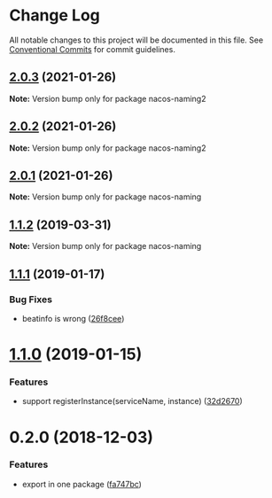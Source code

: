 # Change Log

All notable changes to this project will be documented in this file.
See [Conventional Commits](https://conventionalcommits.org) for commit guidelines.

## [2.0.3](https://github.com/Hquestion/nacos-sdk-nodejs/compare/v2.0.1...v2.0.3) (2021-01-26)

**Note:** Version bump only for package nacos-naming2





## [2.0.2](https://github.com/Hquestion/nacos-sdk-nodejs/compare/v2.0.1...v2.0.2) (2021-01-26)

**Note:** Version bump only for package nacos-naming2





## [2.0.1](https://github.com/nacos-group/nacos-sdk-nodejs/compare/v2.0.0...v2.0.1) (2021-01-26)

**Note:** Version bump only for package nacos-naming





## [1.1.2](https://github.com/nacos-group/nacos-sdk-nodejs/compare/v1.1.1...v1.1.2) (2019-03-31)

**Note:** Version bump only for package nacos-naming





## [1.1.1](https://github.com/nacos-group/nacos-sdk-nodejs/compare/v1.1.0...v1.1.1) (2019-01-17)


### Bug Fixes

* beatinfo is wrong ([26f8cee](https://github.com/nacos-group/nacos-sdk-nodejs/commit/26f8cee))





# [1.1.0](https://github.com/nacos-group/nacos-sdk-nodejs/compare/v1.0.2...v1.1.0) (2019-01-15)


### Features

* support registerInstance(serviceName, instance) ([32d2670](https://github.com/nacos-group/nacos-sdk-nodejs/commit/32d2670))





# 0.2.0 (2018-12-03)


### Features

* export in one package ([fa747bc](https://github.com/nacos-group/nacos-sdk-nodejs/commit/fa747bc))
